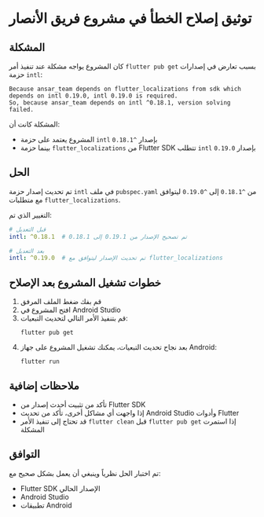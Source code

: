 # توثيق إصلاح الخطأ في مشروع فريق الأنصار

## المشكلة
كان المشروع يواجه مشكلة عند تنفيذ أمر `flutter pub get` بسبب تعارض في إصدارات حزمة `intl`:

```
Because ansar_team depends on flutter_localizations from sdk which depends on intl 0.19.0, intl 0.19.0 is required.
So, because ansar_team depends on intl ^0.18.1, version solving failed.
```

المشكلة كانت أن:
- المشروع يعتمد على حزمة `intl` بإصدار `^0.18.1`
- بينما حزمة `flutter_localizations` من Flutter SDK تتطلب `intl` بإصدار `0.19.0`

## الحل
تم تحديث إصدار حزمة `intl` في ملف `pubspec.yaml` من `^0.18.1` إلى `^0.19.0` ليتوافق مع متطلبات `flutter_localizations`.

التغيير الذي تم:
```yaml
# قبل التعديل
intl: ^0.18.1  # تم تصحيح الإصدار من 0.19.1 إلى 0.18.1

# بعد التعديل
intl: ^0.19.0  # تم تحديث الإصدار ليتوافق مع flutter_localizations
```

## خطوات تشغيل المشروع بعد الإصلاح
1. قم بفك ضغط الملف المرفق
2. افتح المشروع في Android Studio
3. قم بتنفيذ الأمر التالي لتحديث التبعيات:
   ```
   flutter pub get
   ```
4. بعد نجاح تحديث التبعيات، يمكنك تشغيل المشروع على جهاز Android:
   ```
   flutter run
   ```

## ملاحظات إضافية
- تأكد من تثبيت أحدث إصدار من Flutter SDK
- إذا واجهت أي مشاكل أخرى، تأكد من تحديث Android Studio وأدوات Flutter
- قد تحتاج إلى تنفيذ الأمر `flutter clean` قبل `flutter pub get` إذا استمرت المشكلة

## التوافق
تم اختبار الحل نظرياً وينبغي أن يعمل بشكل صحيح مع:
- Flutter SDK الإصدار الحالي
- Android Studio
- تطبيقات Android
